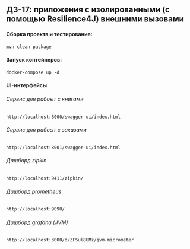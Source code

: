 ## ДЗ-17: приложения с изолированными (с помощью Resilience4J) внешними вызовами

#### Сборка проекта и тестирование:
```
mvn clean package
```

#### Запуск контейнеров:
````shell
docker-compose up -d
````

#### UI-интерфейсы:

###### Сервис для рабоыт с книгами
````
http://localhost:8000/swagger-ui/index.html
````

###### Сервис для рабоыт с заказами
````
http://localhost:8001/swagger-ui/index.html
````

###### Дашборд  zipkin
````
http://localhost:9411/zipkin/
````

###### Дашборд prometheus
````
http://localhost:9090/
````

###### Дашборд grafana (JVM)
````
http://localhost:3000/d/ZFSul8UMz/jvm-micrometer
````
